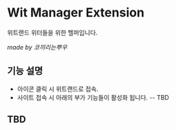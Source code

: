 # Wit Manager Extension

위트랜드 위터들을 위한 헬퍼입니다.

_made by 코끼리는뿌우_

## 기능 설명

- 아이콘 클릭 시 위트랜드로 접속.
- 사이트 접속 시 아래의 부가 기능들이 활성화 됩니다.
-- TBD

## TBD